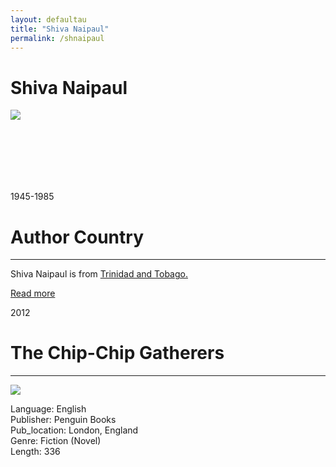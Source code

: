 ```yaml
---
layout: defaultau
title: "Shiva Naipaul"
permalink: /shnaipaul
---
```

<!-- partial:index.partial.html -->
<div class="content">
    <h1>Shiva Naipaul</h1>
    <div class="quote">
        <div><img src="https://encrypted-tbn0.gstatic.com/images?q=tbn:ANd9GcRVwssodZPLUqkgIPjroMm11-t-YgwJ_jbtonT2tGy_iq9SaVMLuADhApo&s" class="logo"></div>
    </div>
    <div class="timeline">
        <div style="padding-bottom:100px;"></div>
        <div class="block">
            <div class="date right"><p class="right">1945-1985</p></div>
            <div class="dot"></div>
            <div class="left first">
            <div class="author_country">
                <h1>Author Country</h1><hr>
          <div class="aclocation">   <p>Shiva Naipaul is from <a href="http://localhost:4000/3">Trinidad and Tobago.</a></p></div>
              <div class="acreadmore">  <a href="https://en.wikipedia.org/wiki/Shiva_Naipaul" target="_blank">Read more</a></div>
            </div>
            </div>
        </div>
         <div class="block">
            <div class="date left"><p class="left">2012</p></div>
            <div class="dot"></div>
            <div class="right">
                <h1>The Chip-Chip Gatherers</h1><hr>
                <p><img src="https://encrypted-tbn1.gstatic.com/images?q=tbn:ANd9GcTpjmMUa-x0BTQO2jbcdVx4iqvlXjVLTc295FV4CTTARCI1mGKh"></p>
                <p>
                Language: English<br/>
                Publisher: Penguin Books<br/>
                Pub_location: London, England<br/>
                Genre: Fiction (Novel)<br/>
                Length: 336 <br/>                   </p>
            </div>
        </div>

</div>
<!-- partial -->
  <script src='https://cdnjs.cloudflare.com/ajax/libs/jquery/3.1.1/jquery.min.js'></script><script  src="assets/js/authorscript.js"></script>
